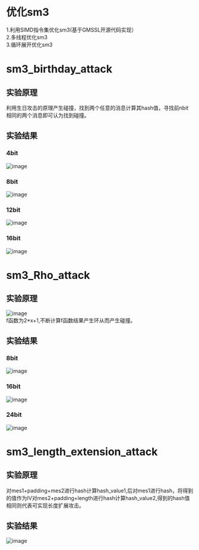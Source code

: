# 优化sm3
1.利用SIMD指令集优化sm3(基于GMSSL开源代码实现）  
2.多线程优化sm3  
3.循环展开优化sm3  
# sm3_birthday_attack
## 实验原理  
利用生日攻击的原理产生碰撞，找到两个任意的消息计算其hash值，寻找前nbit相同的两个消息即可认为找到碰撞。  
## 实验结果
### 4bit  
![image](https://user-images.githubusercontent.com/109326479/180223699-83c34883-fa25-4475-b345-7342b2ceeeb8.png)
### 8bit
![image](https://user-images.githubusercontent.com/109326479/180224614-eb8a8ffd-7ded-4cdb-9e2e-cad99b67fb0c.png)
### 12bit
![image](https://user-images.githubusercontent.com/109326479/180224734-966b0c19-a3d4-4f86-87ac-5b9ebb86a056.png)
### 16bit
![image](https://user-images.githubusercontent.com/109326479/180226840-990968f5-a1fa-437a-b2c6-2051b1743105.png)
# sm3_Rho_attack
## 实验原理
![image](https://user-images.githubusercontent.com/109326479/180592779-dac469c6-4e47-4c04-8a09-f3b295c947a0.png)  
f函数为2*x+1,不断计算f函数结果产生环从而产生碰撞。
## 实验结果
### 8bit
![image](https://user-images.githubusercontent.com/109326479/180592882-f8f230da-19bc-4a24-bd0a-842465532cfc.png)
### 16bit
![image](https://user-images.githubusercontent.com/109326479/180592886-1ba3f06c-be1d-4b9c-9ac0-a149acc5a701.png)
### 24bit
![image](https://user-images.githubusercontent.com/109326479/180592983-e85c953a-7746-4f30-8911-bd3e995d788b.png)
# sm3_length_extension_attack
## 实验原理
对mes1+padding+mes2进行hash计算hash_value1,后对mes1进行hash，将得到的值作为IV对mes2+padding+length进行hash计算hash_value2,得到的hash值相同则代表可实现长度扩展攻击。  
## 实验结果
![image](https://user-images.githubusercontent.com/109326479/180593319-8a4847fe-1cba-4079-8c8d-88df3ae3a676.png)
